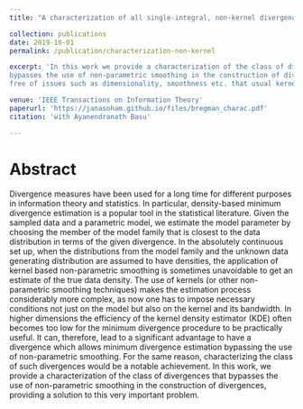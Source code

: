 ```yaml
---
title: "A characterization of all single-integral, non-kernel divergence estimators.*"

collection: publications
date: 2019-10-01
permalink: /publication/characterization-non-kernel

excerpt: 'In this work we provide a characterization of the class of divergences that
bypasses the use of non-parametric smoothing in the construction of divergences, leading to minimum distance estimation
free of issues such as dimensionality, smoothness etc. that usual kernell density esitmators exhibit.'

venue: 'IEEE Transactions on Information Theory'
paperurl: 'https://janasoham.github.io/files/bregman_charac.pdf'
citation: 'with Ayanendranath Basu'

---
```

Abstract
========
Divergence measures have been used for a long time for different purposes in information theory and statistics. In particular, density-based minimum divergence estimation is a popular tool in the statistical literature. Given the sampled data and a parametric model, we estimate the model parameter by choosing the member of the model family that is closest to the data distribution in terms of the given divergence. In the absolutely continuous set up, when the distributions from the model family and the unknown data generating distribution are assumed to have densities, the application of kernel based non-parametric smoothing is sometimes unavoidable to get an estimate of the true data density. The use of kernels (or other non-parametric smoothing techniques) makes the estimation process considerably more complex, as now one has to impose necessary conditions not just on the model but also on the kernel and its bandwidth. In higher dimensions the efficiency of the kernel density estimator (KDE) often becomes too low for the minimum divergence procedure to be practically useful. It can, therefore, lead to a significant advantage to have a divergence which allows minimum divergence estimation bypassing the use of non-parametric smoothing. For the same reason, characterizing the class of such divergences would be a notable achievement. In this work, we provide a characterization of the class of divergences that bypasses the use of non-parametric smoothing in the construction of divergences, providing a solution to this very important problem.


